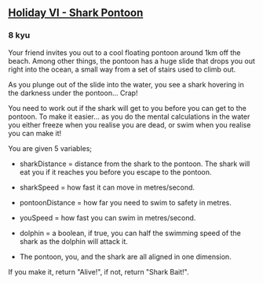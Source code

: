 <h2><a href=https://www.codewars.com/kata/57e921d8b36340f1fd000059/train/javascript target="_blank">Holiday VI - Shark Pontoon</a></h2><h3>8 kyu</h3><p>Your friend invites you out to a cool floating pontoon around 1km off the beach. Among other things, the pontoon has a huge slide that drops you out right into the ocean, a small way from a set of stairs used to climb out. </p><p>As you plunge out of the slide into the water, you see a shark hovering in the darkness under the pontoon... Crap!</p><p>You need to work out if the shark will get to you before you can get to the pontoon. To make it easier... as you do the mental calculations in the water you either freeze when you realise you are dead, or swim when you realise you can make it!</p><p>You are given 5 variables;</p><ul><li><p>sharkDistance = distance from the shark to the pontoon. The shark will eat you if it reaches you before you escape to the pontoon.</p></li><li><p>sharkSpeed = how fast it can move in metres/second.</p></li><li><p>pontoonDistance = how far you need to swim to safety in metres.</p></li><li><p>youSpeed = how fast you can swim in metres/second.</p></li><li><p>dolphin = a boolean, if true, you can half the swimming speed of the shark as the dolphin will attack it.</p></li><li><p>The pontoon, you, and the shark are all aligned in one dimension.</p></li></ul><p>If you make it, return "Alive!", if not, return "Shark Bait!".</p>